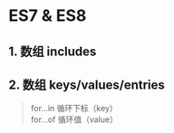 # ES7 & ES8

## 1. 数组 includes

## 2. 数组 keys/values/entries

> for...in 循环下标（key）<br>
> for...of 循环值（value）<br>

